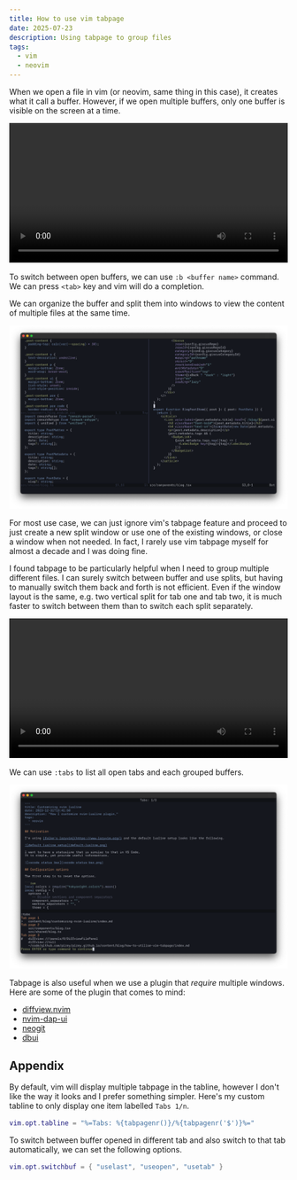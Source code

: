 ```yaml
---
title: How to use vim tabpage
date: 2025-07-23
description: Using tabpage to group files
tags:
  - vim
  - neovim
---
```


When we open a file in vim (or neovim, same thing in this case), it creates what it call a buffer. However, if we open multiple buffers, only one buffer is visible on the screen at a time.

<video
  src="./nvim-edit-multiple.mp4"
  controls
  width="100%"
  style="max-height: 500px;"
/>

To switch between open buffers, we can use `:b <buffer name>` command. We can press `<tab>` key and vim will do a completion.

We can organize the buffer and split them into windows to view the content of multiple files at the same time.

![](./nvim-edit-window.png)

For most use case, we can just ignore vim's tabpage feature and proceed to just create a new split window or use one of the existing windows, or close a window when not needed. In fact, I rarely use vim tabpage myself for almost a decade and I was doing fine.

I found tabpage to be particularly helpful when I need to group multiple different files. I can surely switch between buffer and use splits, but having to manually switch them back and forth is not efficient. Even if the window layout is the same, e.g. two vertical split for tab one and tab two, it is much faster to switch between them than to switch each split separately.

<video
  src="./nvim-tab.mp4"
  controls
  width="100%"
  style="max-height: 500px;"
/>

We can use `:tabs` to list all open tabs and each grouped buffers.

![](./nvim-tab-list.png)


Tabpage is also useful when we use a plugin that _require_ multiple windows. Here are some of the plugin that comes to mind:

- [diffview.nvim](https://github.com/sindrets/diffview.nvim)
- [nvim-dap-ui](https://github.com/rcarriga/nvim-dap-ui)
- [neogit](https://github.com/NeogitOrg/neogit)
- [dbui](https://github.com/kristijanhusak/vim-dadbod-ui)

## Appendix

By default, vim will display multiple tabpage in the tabline, however I don't like the way it looks and I prefer something simpler. Here's my custom tabline to only display one item labelled `Tabs 1/n`.

```lua
vim.opt.tabline = "%=Tabs: %{tabpagenr()}/%{tabpagenr('$')}%="
```

To switch between buffer opened in different tab and also switch to that tab automatically, we can set the following options.

```lua
vim.opt.switchbuf = { "uselast", "useopen", "usetab" }
```
